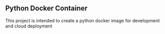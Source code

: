 ## Python Docker Container
This project is intended to create a python docker image for development and cloud deployment
